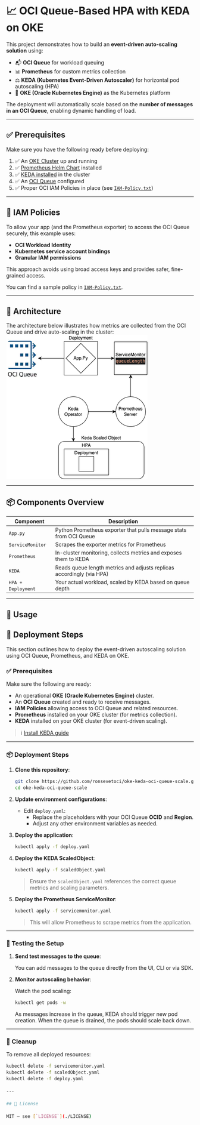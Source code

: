 # 📈 OCI Queue-Based HPA with KEDA on OKE

This project demonstrates how to build an **event-driven auto-scaling solution** using:

- 📬 **OCI Queue** for workload queuing  
- 📊 **Prometheus** for custom metrics collection  
- ⚖️ **KEDA (Kubernetes Event-Driven Autoscaler)** for horizontal pod autoscaling (HPA)  
- 🚀 **OKE (Oracle Kubernetes Engine)** as the Kubernetes platform

The deployment will automatically scale based on the **number of messages in an OCI Queue**, enabling dynamic handling of load.

---

## ✅ Prerequisites

Make sure you have the following ready before deploying:

1. ✅ An [OKE Cluster](https://docs.oracle.com/en-us/iaas/Content/ContEng/Concepts/contengoverview.htm) up and running  
2. ✅ [Prometheus Helm Chart](https://github.com/prometheus-community/helm-charts/tree/main/charts/prometheus) installed  
3. ✅ [KEDA installed](https://keda.sh/docs/2.9/deploy/#install) in the cluster  
4. ✅ An [OCI Queue](https://docs.oracle.com/en-us/iaas/Content/queue/queue-create.htm) configured  
5. ✅ Proper OCI IAM Policies in place (see [`IAM-Policy.txt`](./IAM-Policy.txt))

---

## 🔐 IAM Policies

To allow your app (and the Prometheus exporter) to access the OCI Queue securely, this example uses:

- **OCI Workload Identity**  
- **Kubernetes service account bindings**  
- **Granular IAM permissions**

This approach avoids using broad access keys and provides safer, fine-grained access.

You can find a sample policy in [`IAM-Policy.txt`](./IAM-Policy.txt).

---

## 🧭 Architecture

The architecture below illustrates how metrics are collected from the OCI Queue and drive auto-scaling in the cluster:
![Architecture Diagram](./images/oke-oci-queue-keda.drawio.png)

---

## 📦 Components Overview

| Component            | Description                                                                 |
|----------------------|-----------------------------------------------------------------------------|
| `App.py`             | Python Prometheus exporter that pulls message stats from OCI Queue          |
| `ServiceMonitor`     | Scrapes the exporter metrics for Prometheus                                 |
| `Prometheus`         | In-cluster monitoring, collects metrics and exposes them to KEDA            |
| `KEDA`               | Reads queue length metrics and adjusts replicas accordingly (via HPA)       |
| `HPA + Deployment`   | Your actual workload, scaled by KEDA based on queue depth                   |

---

## 🚀 Usage

## 🚀 Deployment Steps

This section outlines how to deploy the event-driven autoscaling solution using OCI Queue, Prometheus, and KEDA on OKE.

### ✅ Prerequisites

Make sure the following are ready:

- An operational **OKE (Oracle Kubernetes Engine)** cluster.
- An **OCI Queue** created and ready to receive messages.
- **IAM Policies** allowing access to OCI Queue and related resources.
- **Prometheus** installed on your OKE cluster (for metrics collection).
- **KEDA** installed on your OKE cluster (for event-driven scaling).

> ℹ️ [Install KEDA guide](https://keda.sh/docs/2.14/concepts/scaling-deployments/)

---

### 📦 Deployment Steps

1. **Clone this repository**:

    ```bash
    git clone https://github.com/ronsevetoci/oke-keda-oci-queue-scale.git
    cd oke-keda-oci-queue-scale
    ```

2. **Update environment configurations**:

    - Edit `deploy.yaml`:
      - Replace the placeholders with your OCI Queue **OCID** and **Region**.
      - Adjust any other environment variables as needed.

3. **Deploy the application**:

    ```bash
    kubectl apply -f deploy.yaml
    ```

4. **Deploy the KEDA ScaledObject**:

    ```bash
    kubectl apply -f scaledObject.yaml
    ```

    > Ensure the `scaledObject.yaml` references the correct queue metrics and scaling parameters.

5. **Deploy the Prometheus ServiceMonitor**:

    ```bash
    kubectl apply -f servicemonitor.yaml
    ```

    > This will allow Prometheus to scrape metrics from the application.

---

### 🧪 Testing the Setup

1. **Send test messages to the queue**:

    You can add messages to the queue directly from the UI, CLI or via SDK.
   
3. **Monitor autoscaling behavior**:

    Watch the pod scaling:

    ```bash
    kubectl get pods -w
    ```

    As messages increase in the queue, KEDA should trigger new pod creation. When the queue is drained, the pods should scale back down.

---

### 🧹 Cleanup

To remove all deployed resources:

```bash
kubectl delete -f servicemonitor.yaml
kubectl delete -f scaledObject.yaml
kubectl delete -f deploy.yaml

---

## 📜 License

MIT — see [`LICENSE`](./LICENSE)
